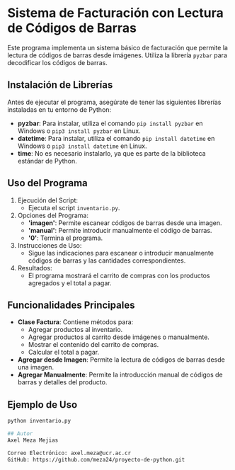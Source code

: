 # Sistema de Facturación con Lectura de Códigos de Barras

Este programa implementa un sistema básico de facturación que permite la lectura de códigos de barras desde imágenes. Utiliza la librería `pyzbar` para decodificar los códigos de barras.

## Instalación de Librerías

Antes de ejecutar el programa, asegúrate de tener las siguientes librerías instaladas en tu entorno de Python:

- **pyzbar**: Para instalar, utiliza el comando `pip install pyzbar` en Windows o `pip3 install pyzbar` en Linux.
- **datetime**: Para instalar, utiliza el comando `pip install datetime` en Windows o `pip3 install datetime` en Linux.
- **time**: No es necesario instalarlo, ya que es parte de la biblioteca estándar de Python.

## Uso del Programa

1. Ejecución del Script:
    - Ejecuta el script `inventario.py`.
2. Opciones del Programa:
    - **'imagen'**: Permite escanear códigos de barras desde una imagen.
    - **'manual'**: Permite introducir manualmente el código de barras.
    - **'0'**: Termina el programa.
3. Instrucciones de Uso:
    - Sigue las indicaciones para escanear o introducir manualmente códigos de barras y las cantidades correspondientes.
4. Resultados:
    - El programa mostrará el carrito de compras con los productos agregados y el total a pagar.

## Funcionalidades Principales

- **Clase Factura**: Contiene métodos para:
    - Agregar productos al inventario.
    - Agregar productos al carrito desde imágenes o manualmente.
    - Mostrar el contenido del carrito de compras.
    - Calcular el total a pagar.
- **Agregar desde Imagen**: Permite la lectura de códigos de barras desde una imagen.
- **Agregar Manualmente**: Permite la introducción manual de códigos de barras y detalles del producto.

## Ejemplo de Uso

```bash
python inventario.py

## Autor
Axel Meza Mejias 

Correo Electrónico: axel.meza@ucr.ac.cr
GitHub: https://github.com/meza24/proyecto-de-python.git